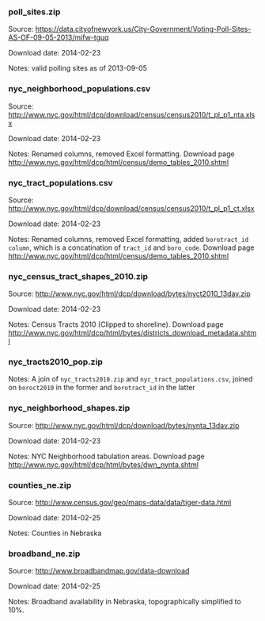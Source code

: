 ### poll_sites.zip

Source: https://data.cityofnewyork.us/City-Government/Voting-Poll-Sites-AS-OF-09-05-2013/mifw-tguq

Download date: 2014-02-23

Notes: valid polling sites as of 2013-09-05

### nyc_neighborhood_populations.csv

Source: http://www.nyc.gov/html/dcp/download/census/census2010/t_pl_p1_nta.xlsx

Download date: 2014-02-23

Notes: Renamed columns, removed Excel formatting. Download page http://www.nyc.gov/html/dcp/html/census/demo_tables_2010.shtml

### nyc_tract_populations.csv

Source: http://www.nyc.gov/html/dcp/download/census/census2010/t_pl_p1_ct.xlsx

Download date: 2014-02-23

Notes: Renamed columns, removed Excel formatting, added `borotract_id column`, which is a concatination of `tract_id` and `boro_code`. Download page http://www.nyc.gov/html/dcp/html/census/demo_tables_2010.shtml

### nyc_census_tract_shapes_2010.zip

Source: http://www.nyc.gov/html/dcp/download/bytes/nyct2010_13dav.zip

Download date: 2014-02-23

Notes: Census Tracts 2010 (Clipped to shoreline). Download page http://www.nyc.gov/html/dcp/html/bytes/districts_download_metadata.shtml

### nyc_tracts2010_pop.zip

Notes: A join of `nyc_tracts2010.zip` and `nyc_tract_populations.csv`, joined on `boroct2010` in the former and `borotract_id` in the latter

### nyc_neighborhood_shapes.zip

Source: http://www.nyc.gov/html/dcp/download/bytes/nynta_13dav.zip

Download date: 2014-02-23

Notes: NYC Neighborhood tabulation areas. Download page
http://www.nyc.gov/html/dcp/html/bytes/dwn_nynta.shtml

### counties_ne.zip

Source: http://www.census.gov/geo/maps-data/data/tiger-data.html

Download date: 2014-02-25

Notes: Counties in Nebraska

### broadband_ne.zip

Source: http://www.broadbandmap.gov/data-download

Download date: 2014-02-25

Notes: Broadband availability in Nebraska, topographically simplified to 10%.

